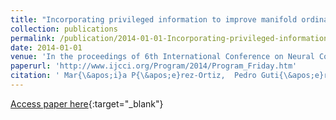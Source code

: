 ```yaml
---
title: "Incorporating privileged information to improve manifold ordinal regression"
collection: publications
permalink: /publication/2014-01-01-Incorporating-privileged-information-to-improve-manifold-ordinal-regression
date: 2014-01-01
venue: 'In the proceedings of 6th International Conference on Neural Computation Theory and Applications (NCTA2014)'
paperurl: 'http://www.ijcci.org/Program/2014/Program_Friday.htm'
citation: ' Mar{\&apos;i}a P{\&apos;e}rez-Ortiz,  Pedro Guti{\&apos;e}rrez,  C{\&apos;e}sar Herv{\&apos;a}s-Mart{\&apos;i}nez, &quot;Incorporating privileged information to improve manifold ordinal regression.&quot; In the proceedings of 6th International Conference on Neural Computation Theory and Applications (NCTA2014), 2014.'
---
```

[Access paper here](http://www.ijcci.org/Program/2014/Program_Friday.htm){:target="_blank"}
